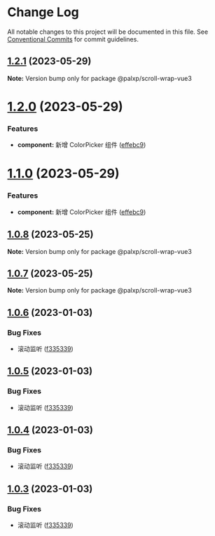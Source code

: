 # Change Log

All notable changes to this project will be documented in this file.
See [Conventional Commits](https://conventionalcommits.org) for commit guidelines.

## [1.2.1](https://github.com/palxiao/front-end-arsenal/compare/@palxp/scroll-wrap-vue3@1.2.0...@palxp/scroll-wrap-vue3@1.2.1) (2023-05-29)

**Note:** Version bump only for package @palxp/scroll-wrap-vue3





# [1.2.0](https://github.com/palxiao/front-end-arsenal/compare/@palxp/scroll-wrap-vue3@1.0.8...@palxp/scroll-wrap-vue3@1.2.0) (2023-05-29)


### Features

* **component:** 新增 ColorPicker 组件 ([effebc9](https://github.com/palxiao/front-end-arsenal/commit/effebc9795ce1426f3126c1fe07e58673da5748a))





# [1.1.0](https://github.com/palxiao/front-end-arsenal/compare/@palxp/scroll-wrap-vue3@1.0.8...@palxp/scroll-wrap-vue3@1.1.0) (2023-05-29)


### Features

* **component:** 新增 ColorPicker 组件 ([effebc9](https://github.com/palxiao/front-end-arsenal/commit/effebc9795ce1426f3126c1fe07e58673da5748a))





## [1.0.8](https://github.com/palxiao/front-end-arsenal/compare/@palxp/scroll-wrap-vue3@1.0.7...@palxp/scroll-wrap-vue3@1.0.8) (2023-05-25)

**Note:** Version bump only for package @palxp/scroll-wrap-vue3





## [1.0.7](https://github.com/palxiao/front-end-arsenal/compare/@palxp/scroll-wrap-vue3@1.0.6...@palxp/scroll-wrap-vue3@1.0.7) (2023-05-25)

**Note:** Version bump only for package @palxp/scroll-wrap-vue3





## [1.0.6](https://github.com/palxiao/front-end-arsenal/compare/@palxp/scroll-wrap-vue3@1.0.1...@palxp/scroll-wrap-vue3@1.0.6) (2023-01-03)


### Bug Fixes

* 滚动监听 ([f335339](https://github.com/palxiao/front-end-arsenal/commit/f335339441aec3d92e8fca9a759be46dbbab30d2))





## [1.0.5](https://github.com/palxiao/front-end-arsenal/compare/@palxp/scroll-wrap-vue3@1.0.1...@palxp/scroll-wrap-vue3@1.0.5) (2023-01-03)


### Bug Fixes

* 滚动监听 ([f335339](https://github.com/palxiao/front-end-arsenal/commit/f335339441aec3d92e8fca9a759be46dbbab30d2))





## [1.0.4](https://github.com/palxiao/front-end-arsenal/compare/@palxp/scroll-wrap-vue3@1.0.1...@palxp/scroll-wrap-vue3@1.0.4) (2023-01-03)


### Bug Fixes

* 滚动监听 ([f335339](https://github.com/palxiao/front-end-arsenal/commit/f335339441aec3d92e8fca9a759be46dbbab30d2))





## [1.0.3](https://github.com/palxiao/front-end-arsenal/compare/@palxp/scroll-wrap-vue3@1.0.1...@palxp/scroll-wrap-vue3@1.0.3) (2023-01-03)


### Bug Fixes

* 滚动监听 ([f335339](https://github.com/palxiao/front-end-arsenal/commit/f335339441aec3d92e8fca9a759be46dbbab30d2))
